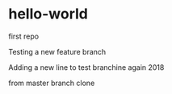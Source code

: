 # hello-world
first repo

Testing a new feature branch



Adding a new line to test branchine again 2018

from master branch clone
